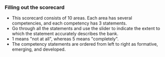 ### Filling out the scorecard

- This scorecard consists of 10 areas. Each area has several competencies, and each competency has 3 statements.  
- Go through all the statements and use the slider to indicate the extent to which the statement accurately describes the bank.  
- 1 means "not at all", whereas 5 means "completely".  
- The competency statements are ordered from left to right as formative, emerging, and developed.  
